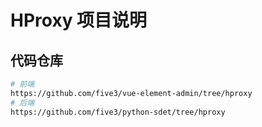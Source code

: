 # HProxy 项目说明

## 代码仓库
```bash
# 前端
https://github.com/five3/vue-element-admin/tree/hproxy
# 后端
https://github.com/five3/python-sdet/tree/hproxy
```
